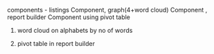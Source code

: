 components - listings Component, graph(4+word cloud) Component , report builder Component using pivot table


1) word cloud on alphabets by no of words

2) pivot table in report builder
